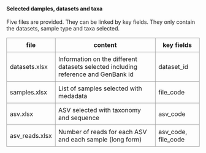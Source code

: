 #### Selected damples, datasets and taxa

Five files are provided.  They can be linked by key fields.  They only contain the datasets, sample type and taxa selected.

<style>
.basic-styling td,
.basic-styling th {
  border: 1px solid #999;
  padding: 0.5rem;
}
</style>

<div class="ox-hugo-table basic-styling">
<div></div>
<div class="table-caption">
  <span class="table-number"></span>
</div>

file | content | key fields
--- | --- | ---
datasets.xlsx | Information on the different datasets selected including reference and GenBank id | dataset_id
samples.xlsx | List of samples selected with medadata | file_code
asv.xlsx | ASV selected with taxonomy and sequence | asv_code
asv_reads.xlsx | Number of reads for each ASV and each sample (long form) | asv_code, file_code

</div>

<!--- https://stackoverflow.com/questions/52239087/table-in-r-markdown-is-not-printing-correctly-in-shiny-application -->